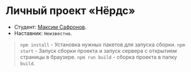 # Личный проект «Нёрдс»

* Студент: [Максим Сафронов](https://up.htmlacademy.ru/htmlcss/26/user/32787).
* Наставник: `Неизвестно`.

> `npm install` - Установка нужных пакетов для запуска сборки.
> `npm start` - Запуск сборки проекта и запуск сервера с открытием страницы в браузере.
> `npm run build` - сборка проекта в папку `build`.
